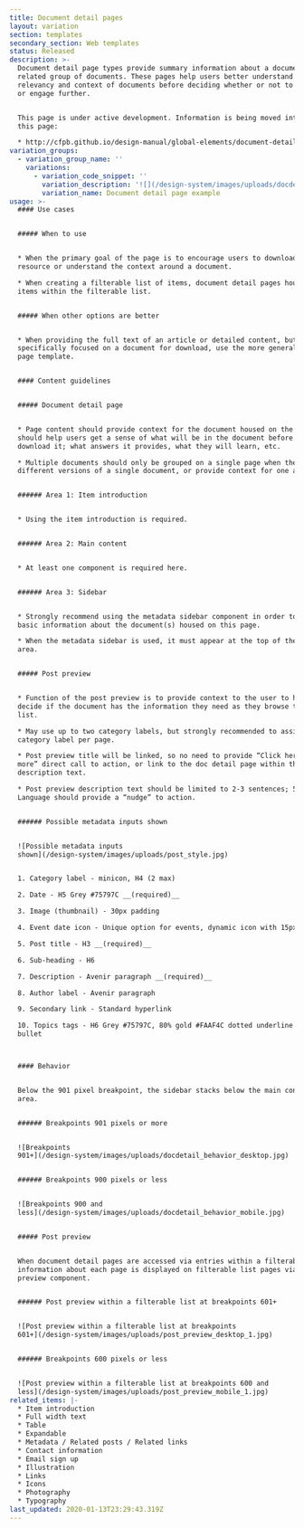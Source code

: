 ```yaml
---
title: Document detail pages
layout: variation
section: templates
secondary_section: Web templates
status: Released
description: >-
  Document detail page types provide summary information about a document or
  related group of documents. These pages help users better understand the
  relevancy and context of documents before deciding whether or not to download
  or engage further.


  This page is under active development. Information is being moved into it from
  this page:

  * http://cfpb.github.io/design-manual/global-elements/document-detail.html
variation_groups:
  - variation_group_name: ''
    variations:
      - variation_code_snippet: ''
        variation_description: '![](/design-system/images/uploads/docdetail_top_example.jpg)'
        variation_name: Document detail page example
usage: >-
  #### Use cases


  ##### When to use


  * When the primary goal of the page is to encourage users to download a
  resource or understand the context around a document.

  * When creating a filterable list of items, document detail pages house the
  items within the filterable list.


  ##### When other options are better


  * When providing the full text of an article or detailed content, but not
  specifically focused on a document for download, use the more general Learn
  page template.


  #### Content guidelines


  ##### Document detail page


  * Page content should provide context for the document housed on the page and
  should help users get a sense of what will be in the document before the
  download it; what answers it provides, what they will learn, etc.

  * Multiple documents should only be grouped on a single page when they are
  different versions of a single document, or provide context for one another.


  ###### Area 1: Item introduction


  * Using the item introduction is required.


  ###### Area 2: Main content


  * At least one component is required here.


  ###### Area 3: Sidebar


  * Strongly recommend using the metadata sidebar component in order to display
  basic information about the document(s) housed on this page.

  * When the metadata sidebar is used, it must appear at the top of the sidebar
  area.


  ##### Post preview


  * Function of the post preview is to provide context to the user to help them
  decide if the document has the information they need as they browse through a
  list.

  * May use up to two category labels, but strongly recommended to assign one
  category label per page.

  * Post preview title will be linked, so no need to provide “Click here to read
  more” direct call to action, or link to the doc detail page within the preview
  description text.

  * Post preview description text should be limited to 2-3 sentences; 50 words.
  Language should provide a “nudge” to action.


  ###### Possible metadata inputs shown


  ![Possible metadata inputs
  shown](/design-system/images/uploads/post_style.jpg)


  1. Category label - minicon, H4 (2 max)

  2. Date - H5 Grey #75797C __(required)__

  3. Image (thumbnail) - 30px padding

  4. Event date icon - Unique option for events, dynamic icon with 15px padding

  5. Post title - H3 __(required)__

  6. Sub-heading - H6

  7. Description - Avenir paragraph __(required)__

  8. Author label - Avenir paragraph

  9. Secondary link - Standard hyperlink

  10. Topics tags - H6 Grey #75797C, 80% gold #FAAF4C dotted underline and round
  bullet



  #### Behavior


  Below the 901 pixel breakpoint, the sidebar stacks below the main content
  area.


  ###### Breakpoints 901 pixels or more


  ![Breakpoints
  901+](/design-system/images/uploads/docdetail_behavior_desktop.jpg)


  ###### Breakpoints 900 pixels or less


  ![Breakpoints 900 and
  less](/design-system/images/uploads/docdetail_behavior_mobile.jpg)


  ##### Post preview


  When document detail pages are accessed via entries within a filterable list,
  information about each page is displayed on filterable list pages via the post
  preview component.


  ###### Post preview within a filterable list at breakpoints 601+


  ![Post preview within a filterable list at breakpoints
  601+](/design-system/images/uploads/post_preview_desktop_1.jpg)


  ###### Breakpoints 600 pixels or less


  ![Post preview within a filterable list at breakpoints 600 and
  less](/design-system/images/uploads/post_preview_mobile_1.jpg)
related_items: |-
  * Item introduction
  * Full width text
  * Table
  * Expandable
  * Metadata / Related posts / Related links
  * Contact information
  * Email sign up
  * Illustration
  * Links
  * Icons
  * Photography
  * Typography
last_updated: 2020-01-13T23:29:43.319Z
---
```



